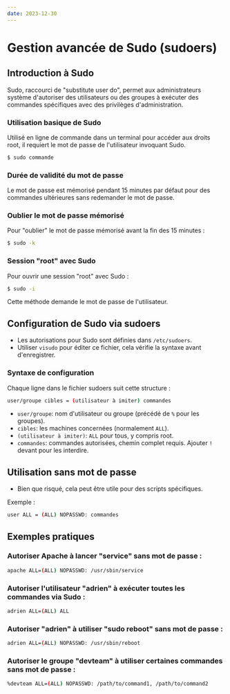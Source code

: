 ```yaml
---
date: 2023-12-30
---
```


# Gestion avancée de Sudo (sudoers)

## Introduction à Sudo

Sudo, raccourci de "substitute user do", permet aux administrateurs système d'autoriser des utilisateurs ou des groupes à exécuter des commandes spécifiques avec des privilèges d'administration.

### Utilisation basique de Sudo

Utilisé en ligne de commande dans un terminal pour accéder aux droits root, il requiert le mot de passe de l'utilisateur invoquant Sudo.

```bash
$ sudo commande
```

### Durée de validité du mot de passe

Le mot de passe est mémorisé pendant 15 minutes par défaut pour des commandes ultérieures sans redemander le mot de passe.

### Oublier le mot de passe mémorisé

Pour "oublier" le mot de passe mémorisé avant la fin des 15 minutes :

```bash
$ sudo -k
```

### Session "root" avec Sudo

Pour ouvrir une session "root" avec Sudo :

```bash
$ sudo -i
```

Cette méthode demande le mot de passe de l'utilisateur.

## Configuration de Sudo via sudoers

- Les autorisations pour Sudo sont définies dans `/etc/sudoers`.
- Utiliser `visudo` pour éditer ce fichier, cela vérifie la syntaxe avant d'enregistrer.

### Syntaxe de configuration

Chaque ligne dans le fichier sudoers suit cette structure :

```bash
user/groupe cibles = (utilisateur à imiter) commandes
```

- `user/groupe`: nom d'utilisateur ou groupe (précédé de `%` pour les groupes).
- `cibles`: les machines concernées (normalement `ALL`).
- `(utilisateur à imiter)`: `ALL` pour tous, y compris root.
- `commandes`: commandes autorisées, chemin complet requis. Ajouter `!` devant pour les interdire.

## Utilisation sans mot de passe

- Bien que risqué, cela peut être utile pour des scripts spécifiques.

Exemple :

```bash
user ALL = (ALL) NOPASSWD: commandes
```

## Exemples pratiques

### Autoriser Apache à lancer "service" sans mot de passe :

```bash
apache ALL=(ALL) NOPASSWD: /usr/sbin/service
```

### Autoriser l'utilisateur "adrien" à exécuter toutes les commandes via Sudo :

```bash
adrien ALL=(ALL) ALL
```

### Autoriser "adrien" à utiliser "sudo reboot" sans mot de passe :

```bash
adrien ALL=(ALL) NOPASSWD: /usr/sbin/reboot
```

### Autoriser le groupe "devteam" à utiliser certaines commandes sans mot de passe :

```bash
%devteam ALL=(ALL) NOPASSWD: /path/to/command1, /path/to/command2
```
